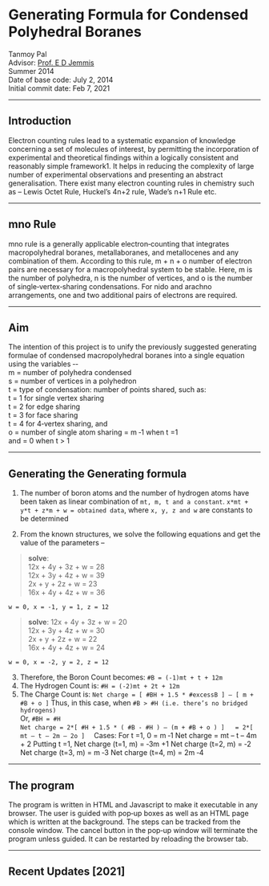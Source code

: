 # Generating Formula for Condensed Polyhedral Boranes

Tanmoy Pal  
Advisor: [Prof. E D Jemmis](http://ipc.iisc.ac.in/~edj/)  
Summer 2014  
Date of base code: July 2, 2014  
Initial commit date: Feb 7, 2021

----
## Introduction  

Electron counting rules lead to a systematic expansion of knowledge concerning a set of
molecules of interest, by permitting the incorporation of experimental and theoretical
findings within a logically consistent and reasonably simple framework1. It helps in
reducing the complexity of large number of experimental observations and presenting
an abstract generalisation. There exist many electron counting rules in chemistry such
as – Lewis Octet Rule, Huckel’s 4n+2 rule, Wade’s n+1 Rule etc.

----
## mno Rule

mno rule is a generally applicable electron‐counting that integrates macropolyhedral
boranes, metallaboranes, and metallocenes and any combination of them. According to
this rule, m + n + o number of electron pairs are necessary for a macropolyhedral system
to be stable. Here, m is the number of polyhedra, n is the number of vertices, and o is the
number of single‐vertex‐sharing condensations. For nido and arachno arrangements,
one and two additional pairs of electrons are required.

----

## Aim

The intention of this project is to unify the previously suggested generating formulae of
condensed macropolyhedral boranes into a single equation using the variables ‐-  
m = number of polyhedra condensed  
s = number of vertices in a polyhedron  
t = type of condensation: number of points shared, such as:  
t = 1 for single vertex sharing  
t = 2 for edge sharing  
t = 3 for face sharing  
t = 4 for 4‐vertex sharing, and  
o = number of single atom sharing = m ‐1 when t =1  
and = 0 when t > 1  

----

## Generating the Generating formula

1. The number of boron atoms and the number of hydrogen atoms have been taken
as linear combination of `mt, m, t and a constant`.
`x*mt + y*t + z*m + w = obtained data`, where `x, y, z and w` are constants to be determined

2. From the known structures, we solve the following equations and get the value
of the parameters – 
> **solve**:  
> 12x + 4y + 3z + w = 28   
> 12x + 3y + 4z + w = 39  
> 2x + y + 2z + w = 23  
> 16x + 4y + 4z + w = 36  

`w = 0, x = -1, y = 1, z = 12`

> **solve**:
> 12x + 4y + 3z + w = 20  
> 12x + 3y + 4z + w = 30  
> 2x + y + 2z + w = 22  
> 16x + 4y + 4z + w = 24  

`w = 0, x = -2, y = 2, z = 12`

3. Therefore, the Boron Count becomes: `#B = (‐1)mt + t + 12m`  
4. The Hydrogen Count is: `#H = (‐2)mt + 2t + 12m`  
5. The Charge Count is: `Net charge = [ #BH + 1.5 * #excessB ] – [ m + #B + o ]`
Thus, in this case,
when `#B > #H (i.e. there’s no bridged hydrogens)`  
Or, `#BH = #H`  
`Net charge
= 2*[ #H + 1.5 * ( #B ‐ #H ) – (m + #B + o ) ]  
= 2*[ mt – t – 2m – 2o ]  `
Cases:
For t =1, 0 = m ‐1
Net charge = mt – t – 4m + 2
Putting t =1,
Net charge (t=1, m) = ‐3m +1
Net charge (t=2, m) = ‐2
Net charge (t=3, m) = m ‐3
Net charge (t=4, m) = 2m ‐4

----
## The program  

The program is written in HTML and Javascript to make it executable in any browser.
The user is guided with pop‐up boxes as well as an HTML page which is written at the
background. The steps can be tracked from the console window. The cancel button in
the pop‐up window will terminate the program unless guided. It can be restarted by
reloading the browser tab.

----
## Recent Updates \[2021\]
